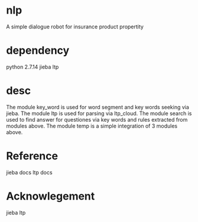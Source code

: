 # nlp
A simple dialogue robot for insurance product propertity

# dependency
python 2.7.14
jieba
ltp

# desc
The module key_word is used for word segment and key words seeking via jieba.
The module ltp is used for parsing via ltp_cloud.
The module search is used to find answer for questiones via key words and rules extracted from modules above.
The module temp is a simple integration of 3 modules above.

# Reference
jieba docs
ltp docs

# Acknowlegement
jieba
ltp
